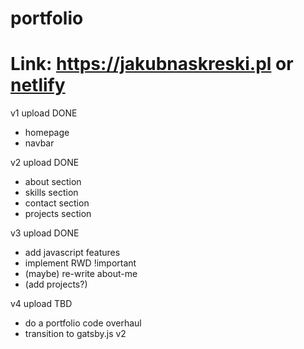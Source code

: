 # portfolio

# Link: https://jakubnaskreski.pl or [netlify](https://jakubnaskreski.netlify.com)

v1 upload DONE

- homepage
- navbar

v2 upload DONE

- about section
- skills section
- contact section
- projects section

v3 upload DONE

- add javascript features
- implement RWD !important
- (maybe) re-write about-me
- (add projects?)

v4 upload TBD

- do a portfolio code overhaul
- transition to gatsby.js v2
